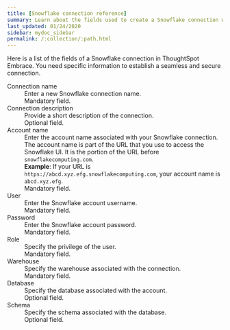 ```yaml
---
title: [Snowflake connection reference]
summary: Learn about the fields used to create a Snowflake connection with ThoughtSpot Embrace.
last_updated: 01/24/2020
sidebar: mydoc_sidebar
permalink: /:collection/:path.html
---
```


Here is a list of the fields of a Snowflake connection in ThoughtSpot Embrace. You need specific information to establish a seamless and secure connection.

<dl id="embrace-snowflake-ref">
  <dlentry id="embrace-snowlake-ref-connection-name">
    <dt>Connection name</dt>
    <dd>Enter a new Snowflake connection name.<br/>Mandatory field.</dd>
  </dlentry>
  <dlentry id="embrace-snowlake-ref-connection-description">
    <dt>Connection description</dt>
    <dd>Provide a short description of the connection.<br/>Optional field.</dd>
  </dlentry>
  <dlentry id="embrace-snowlake-ref-account-name">
   <dt>Account name</dt>
   <dd>Enter the account name associated with your Snowflake connection.
   The account name is part of the URL that you use to access the Snowflake UI. It is the portion of the URL before <code>snowflakecomputing.com</code>.<br/>  
   <strong>Example</strong>: If your URL is <code>https://abcd.xyz.efg.snowflakecomputing.com</code>, your account name is <code>abcd.xyz.efg</code>.<br/>Mandatory field.</dd>
  </dlentry>
  <dlentry id="embrace-snowlake-ref-user">
    <dt>User</dt>
    <dd>Enter the Snowflake account username.<br/>Mandatory field.</dd>
  </dlentry>
  <dlentry id="embrace-snowlake-ref-password">
    <dt>Password</dt>
    <dd>Enter the Snowflake account password.<br/>Mandatory field.</dd>
  </dlentry>
  <dlentry id="embrace-snowlake-ref-role">
    <dt>Role</dt>
    <dd>Specify the privilege of the user.<br/>Mandatory field.</dd>
  </dlentry>
  <dlentry id="embrace-snowlake-ref-warehouse">
    <dt>Warehouse</dt>
    <dd>Specify the warehouse associated with the connection.<br/>Mandatory field.</dd>
  </dlentry>
  <dlentry id="embrace-snowlake-ref-database">
    <dt>Database</dt>
    <dd>Specify the database associated with the account.<br/>Optional field.</dd>
  </dlentry>
  <dlentry id="embrace-snowlake-ref-schema">
    <dt>Schema</dt>
    <dd>Specify the schema associated with the database.<br/>Optional field.</dd>
  </dlentry>
</dl>  

